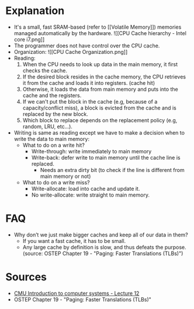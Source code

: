 # Explanation
- It's a small, fast SRAM-based (refer to [[Volatile Memory]]) memories managed automatically by the hardware. ![[CPU Cache hierarchy - Intel core i7.png]]
- The programmer does not have control over the CPU cache.
- Organization: ![[CPU Cache Organization.png]]
- Reading:
	1. When the CPU needs to look up data in the main memory, it first checks the cache.
	2. If the desired block resides in the cache memory, the CPU retrieves it from the cache and loads it into registers. (cache hit)
	3. Otherwise, it loads the data from main memory and puts into the cache and the registers.
	4. If we can't put the block in the cache (e.g, because of a capacity/conflict miss), a block is evicted from the cache and is replaced by the new block.
	5. Which block to replace depends on the replacement policy (e.g, random, LRU, etc...).
- Writing is same as reading except we have to make a decision when to write the data to main memory:
	- What to do on a write hit?
		- Write-through: write immediately to main memory
		- Write-back: defer write to main memory until the cache line is replaced.
			- Needs an extra dirty bit (to check if the line is different from main memory or not)
	- What to do on a write miss?
		- Write-allocate: load into cache and update it.
		- No write-allocate: write straight to main memory.

# FAQ
- Why don’t we just make bigger caches and keep all of our data in them?
	- If you want a fast cache, it has to be small.
	- Any large cache by definition is slow, and thus defeats the purpose. (source: OSTEP Chapter 19 - "Paging: Faster Translations (TLBs)")
# Sources
- [CMU Introduction to computer systems - Lecture 12](https://scs.hosted.panopto.com/Panopto/Pages/Viewer.aspx?id=3395b86e-0bd4-425d-8872-251e714acdd7)
- OSTEP Chapter 19 - "Paging: Faster Translations (TLBs)"